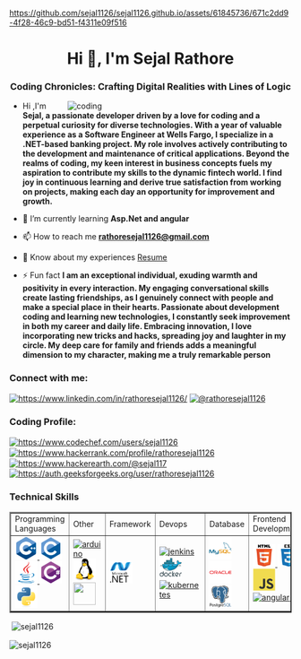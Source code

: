 https://github.com/sejal1126/sejal1126.github.io/assets/61845736/671c2dd9-4f28-46c9-bd51-f4311e09f516
<h1 align="center">Hi 👋, I'm Sejal Rathore</h1>
<h3 align="center">Coding Chronicles: Crafting Digital Realities with Lines of Logic</h3>



<img align="right" alt="coding" width="400" src="https://github.com/sejal1126/sejal1126.github.io/assets/61845736/ac151942-3f1a-47bb-8306-346d5d6c82ba">

- Hi ,I'm **Sejal, a passionate developer driven by a love for coding and a perpetual curiosity for diverse technologies. With a year of valuable experience as a Software Engineer at Wells Fargo, I specialize in a .NET-based banking project. My role involves actively contributing to the development and maintenance of critical applications. Beyond the realms of coding, my keen interest in business concepts fuels my aspiration to contribute my skills to the dynamic fintech world. I find joy in continuous learning and derive true satisfaction from working on projects, making each day an opportunity for improvement and growth.**

- 🌱 I’m currently learning **Asp.Net and angular**

- 📫 How to reach me **rathoresejal1126@gmail.com**

- 📄 Know about my experiences <a href="https://drive.google.com/file/d/1n0Wqq1nnx4o9WN7sRCx-68nP1w72-3uK/view">Resume</a>

- ⚡ Fun fact **I am an exceptional individual, exuding warmth and positivity in every interaction. My engaging conversational skills create lasting friendships, as I genuinely connect with people and make a special place in their hearts. Passionate about development coding and learning new technologies, I constantly seek improvement in both my career and daily life. Embracing innovation, I love incorporating new tricks and hacks, spreading joy and laughter in my circle. My deep care for family and friends adds a meaningful dimension to my character, making me a truly remarkable person**

<h3 align="left">Connect with me:</h3>
<p align="left">
<a href="https://linkedin.com/in/https://www.linkedin.com/in/rathoresejal1126/" target="blank"><img align="center" src="https://raw.githubusercontent.com/rahuldkjain/github-profile-readme-generator/master/src/images/icons/Social/linked-in-alt.svg" alt="https://www.linkedin.com/in/rathoresejal1126/" height="30" width="40" /></a>
<a href="https://medium.com/@rathoresejal1126" target="blank"><img align="center" src="https://raw.githubusercontent.com/rahuldkjain/github-profile-readme-generator/master/src/images/icons/Social/medium.svg" alt="@rathoresejal1126" height="30" width="40" /></a>
</p>
<h3 align="left">Coding Profile:</h3>
<p align="left">  
<a href="https://www.codechef.com/users/https://www.codechef.com/users/sejal1126" target="blank"><img align="center" src="https://cdn.jsdelivr.net/npm/simple-icons@3.1.0/icons/codechef.svg" alt="https://www.codechef.com/users/sejal1126" height="30" width="40" /></a>
<a href="https://www.hackerrank.com/https://www.hackerrank.com/profile/rathoresejal1126" target="blank"><img align="center" src="https://raw.githubusercontent.com/rahuldkjain/github-profile-readme-generator/master/src/images/icons/Social/hackerrank.svg" alt="https://www.hackerrank.com/profile/rathoresejal1126" height="30" width="40" /></a>
<a href="https://www.hackerearth.com/https://www.hackerearth.com/@sejal117" target="blank"><img align="center" src="https://raw.githubusercontent.com/rahuldkjain/github-profile-readme-generator/master/src/images/icons/Social/hackerearth.svg" alt="https://www.hackerearth.com/@sejal117" height="30" width="40" /></a>
<a href="https://auth.geeksforgeeks.org/user/https://auth.geeksforgeeks.org/user/rathoresejal1126" target="blank"><img align="center" src="https://raw.githubusercontent.com/rahuldkjain/github-profile-readme-generator/master/src/images/icons/Social/geeks-for-geeks.svg" alt="https://auth.geeksforgeeks.org/user/rathoresejal1126" height="30" width="40" /></a>
</p>

<h3 align="left">Technical Skills</h3>
<table width="200" border="2" class="table">
  <tr>
    <td>Programming Languages</td>
    <td>Other</td>
    <td>Framework</td>
    <td>Devops</td>
    <td>Database</td>
    <td>Frontend Development</td>
     <td>Cloud</td>
  </tr>
  <tr>
     <td>
       <a href="https://www.w3schools.com/cpp/"  rel="noreferrer"> <img src="https://raw.githubusercontent.com/devicons/devicon/master/icons/cplusplus/cplusplus-original.svg" alt="cplusplus" width="40" height="40"/> </a>
       <a href="https://www.cprogramming.com/"  rel="noreferrer"> <img src="https://raw.githubusercontent.com/devicons/devicon/master/icons/c/c-original.svg" alt="c" width="40" height="40"/> </a> 
       <a href="https://www.java.com"  rel="noreferrer"> <img src="https://raw.githubusercontent.com/devicons/devicon/master/icons/java/java-original.svg" alt="java" width="40" height="40"/> </a> 
       <a href="https://www.w3schools.com/cs/"  rel="noreferrer"> <img src="https://raw.githubusercontent.com/devicons/devicon/master/icons/csharp/csharp-original.svg" alt="csharp" width="40" height="40"/> </a>
       <a href="https://www.python.org"  rel="noreferrer"> <img src="https://raw.githubusercontent.com/devicons/devicon/master/icons/python/python-original.svg" alt="python" width="40" height="40"/> </a> 
     </td>
    <td>
      <a href="https://www.arduino.cc/"  rel="noreferrer">
        <img src="https://cdn.worldvectorlogo.com/logos/arduino-1.svg" alt="arduino" width="40" height="40"/>
      </a>
      <a href="https://www.linux.org/"  rel="noreferrer">
        <img src="https://raw.githubusercontent.com/devicons/devicon/master/icons/linux/linux-original.svg" width="40" height="40"/>
      </a>
       <a href="https://git-scm.com/"  rel="noreferrer">
        <img src="https://www.vectorlogo.zone/logos/git-scm/git-scm-icon.svg" width="40" height="40"/>
      </a>
     </td>
    <td><a href="https://dotnet.microsoft.com/"  rel="noreferrer"> <img src="https://raw.githubusercontent.com/devicons/devicon/master/icons/dot-net/dot-net-original-wordmark.svg" alt="arduino" width="40" height="40"/></a> </td>
    <td>
    <a href="https://www.jenkins.io"  rel="noreferrer">  <img src="https://www.vectorlogo.zone/logos/jenkins/jenkins-icon.svg" alt="jenkins" width="40" height="40"/>  </a> <a href="https://www.docker.com/"  rel="noreferrer"> <img 
    src="https://raw.githubusercontent.com/devicons/devicon/master/icons/docker/docker-original-wordmark.svg" alt="docker" width="40" height="40"/> </a> 
    <a href="https://kubernetes.io"  rel="noreferrer"> <img src="https://www.vectorlogo.zone/logos/kubernetes/kubernetes-icon.svg" alt="kubernetes" width="40" height="40"/> </a> 
    </td>
    <td>
     <a href="https://www.mysql.com/" rel="noreferrer">
    <img src="https://raw.githubusercontent.com/devicons/devicon/master/icons/mysql/mysql-original-wordmark.svg" alt="mysql" width="40" height="40"/>
    </a>
    <a href="https://www.oracle.com/"  rel="noreferrer">
    <img src="https://raw.githubusercontent.com/devicons/devicon/master/icons/oracle/oracle-original.svg" alt="oracle" width="40" height="40"/>
    </a>
    <a href="https://www.postgresql.org"  rel="noreferrer">
   <img src="https://raw.githubusercontent.com/devicons/devicon/master/icons/postgresql/postgresql-original-wordmark.svg" alt="postgresql" width="40" height="40"/>
   </a>
   </td>
    <td>
     <a href="https://www.w3.org/html/" rel="noreferrer">
  <img src="https://raw.githubusercontent.com/devicons/devicon/master/icons/html5/html5-original-wordmark.svg" alt="html5" width="40" height="40"/>
  </a>
  <a href="https://www.w3schools.com/css/" rel="noreferrer">
 <img src="https://raw.githubusercontent.com/devicons/devicon/master/icons/css3/css3-original-wordmark.svg" alt="css3" width="40" height="40"/>
  </a>
  <a href="https://developer.mozilla.org/en-US/docs/Web/JavaScript"  rel="noreferrer"> <img src="https://raw.githubusercontent.com/devicons/devicon/master/icons/javascript/javascript-original.svg" alt="javascript" width="40" height="40"/> </a> 
  <a href="https://angular.io" rel="noreferrer">
  <img src="https://angular.io/assets/images/logos/angular/angular.svg" alt="angular" width="40" height="40">&nbsp;
  </a>
    </td>
   <td>
      <a href="https://aws.amazon.com"  rel="noreferrer"> <img src="https://raw.githubusercontent.com/devicons/devicon/master/icons/amazonwebservices/amazonwebservices-original-wordmark.svg" alt="aws" width="40" height="40"/> </a> 
      <a href="https://azure.microsoft.com/en-in/" rel="noreferrer"> <img src="https://www.vectorlogo.zone/logos/microsoft_azure/microsoft_azure-icon.svg" alt="azure" width="40" height="40"/> </a> 
      </td>
</tr>
</table>


<p>&nbsp;<img align="center" src="https://github-readme-stats.vercel.app/api?username=sejal1126&show_icons=true&locale=en" alt="sejal1126" /></p>

<p><img align="center" src="https://github-readme-streak-stats.herokuapp.com/?user=sejal1126&" alt="sejal1126" /></p>
